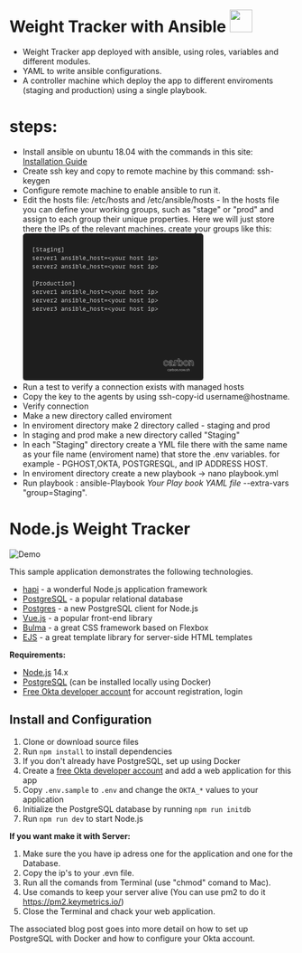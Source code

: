 # Weight Tracker with Ansible <img src="https://avatars.githubusercontent.com/u/1507452?s=200&v=4" width="40" height="40"/>

- Weight Tracker app deployed with ansible, using roles, variables and different modules.
- YAML to write ansible configurations.
- A controller machine which deploy the app to different enviroments (staging and production) using a single playbook.

# steps:

- Install ansible on ubuntu 18.04 with the commands in this site: [Installation Guide](https://gitlab.com/ansible-workshop/labs/lab01)
- Create ssh key and copy to remote machine by this command: ssh-keygen
- Configure remote machine to enable ansible to run it.
- Edit the hosts file: /etc/hosts and /etc/ansible/hosts - In the hosts file you can define your working groups, such as "stage" or "prod" and assign to each group their unique properties. Here we will just store there the IPs of the relevant machines.
  create your groups like this:
  ![image](inventory.png)
- Run a test to verify a connection exists with managed hosts
- Copy the key to the agents by using ssh-copy-id <path-to-file> username@hostname.
- Verify connection
- Make a new directory called enviroment
- In enviroment directory make 2 directory called - staging and prod
- In staging and prod make a new directory called "Staging"
- In each "Staging" directory create a YML file there with the same name as your file name (enviroment name) that store the .env variables. for example - PGHOST,OKTA, POSTGRESQL, and IP ADDRESS HOST.
- In enviroment directory create a new playbook -> nano playbook.yml
- Run playbook : ansible-Playbook _Your Play book YAML file_ --extra-vars "group=Staging".

# Node.js Weight Tracker

![Demo](docs/build-weight-tracker-app-demo.gif)

This sample application demonstrates the following technologies.

- [hapi](https://hapi.dev) - a wonderful Node.js application framework
- [PostgreSQL](https://www.postgresql.org/) - a popular relational database
- [Postgres](https://github.com/porsager/postgres) - a new PostgreSQL client for Node.js
- [Vue.js](https://vuejs.org/) - a popular front-end library
- [Bulma](https://bulma.io/) - a great CSS framework based on Flexbox
- [EJS](https://ejs.co/) - a great template library for server-side HTML templates

**Requirements:**

- [Node.js](https://nodejs.org/) 14.x
- [PostgreSQL](https://www.postgresql.org/) (can be installed locally using Docker)
- [Free Okta developer account](https://developer.okta.com/) for account registration, login

## Install and Configuration

1. Clone or download source files
1. Run `npm install` to install dependencies
1. If you don't already have PostgreSQL, set up using Docker
1. Create a [free Okta developer account](https://developer.okta.com/) and add a web application for this app
1. Copy `.env.sample` to `.env` and change the `OKTA_*` values to your application
1. Initialize the PostgreSQL database by running `npm run initdb`
1. Run `npm run dev` to start Node.js

**If you want make it with Server:**

1. Make sure the you have ip adress one for the application and one for the Database.
2. Copy the ip's to your .evn file.
3. Run all the comands from Terminal (use "chmod" comand to Mac).
4. Use comands to keep your server alive (You can use pm2 to do it https://pm2.keymetrics.io/)
5. Close the Terminal and chack your web application.

The associated blog post goes into more detail on how to set up PostgreSQL with Docker and how to configure your Okta account.
